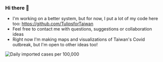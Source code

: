 ### Hi there 👋


- I'm working on a better system, but for now, I put a lot of my code here too: https://github.com/TulipsforTaiwan
- Feel free to contact me with questions, suggestions or collaboration ideas
- Right now I'm making maps and visualizations of Taiwan's Covid outbreak, but I'm open to other ideas too!

![Daily imported cases per 100,000](https://github.com/Russell-Shean/Taiwancovid/blob/main/quanguo_inc.gif)

<!--
**Russell-Shean/Russell-Shean** is a ✨ _special_ ✨ repository because its `README.md` (this file) appears on your GitHub profile.


